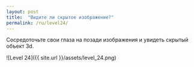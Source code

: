 ```yaml
---
layout: post
title:  "Видите ли скрытое изображение?"
permalink: /ru/level24/
---
```

Сосредоточьте свои глаза на позади изображения и увидеть скрытый объект 3d.

![Level 24]({{ site.url }}/assets/level_24.png)